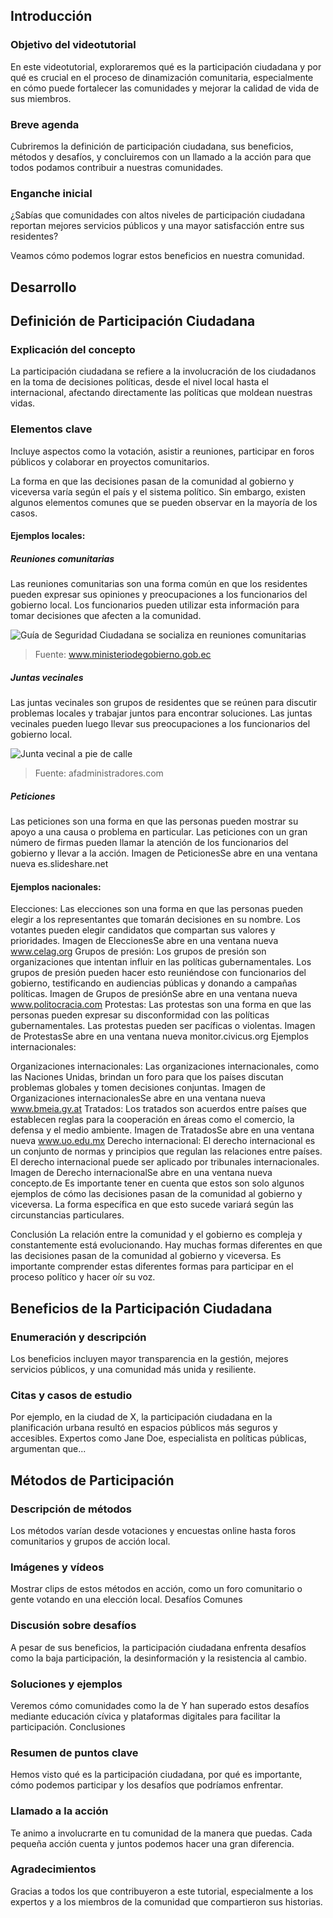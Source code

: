 ## Introducción

### Objetivo del videotutorial

En este videotutorial, exploraremos qué es la participación ciudadana y por qué es crucial en el proceso de dinamización comunitaria, especialmente en cómo puede fortalecer las comunidades y mejorar la calidad de vida de sus miembros.

### Breve agenda

Cubriremos la definición de participación ciudadana, sus beneficios, métodos y desafíos, y concluiremos con un llamado a la acción para que todos podamos contribuir a nuestras comunidades.

### Enganche inicial

¿Sabías que comunidades con altos niveles de participación ciudadana reportan mejores servicios públicos y una mayor satisfacción entre sus residentes?

Veamos cómo podemos lograr estos beneficios en nuestra comunidad.


## Desarrollo

## Definición de Participación Ciudadana

### Explicación del concepto

La participación ciudadana se refiere a la involucración de los ciudadanos en la toma de decisiones políticas, desde el nivel local hasta el internacional, afectando directamente las políticas que moldean nuestras vidas.

### Elementos clave

Incluye aspectos como la votación, asistir a reuniones, participar en foros públicos y colaborar en proyectos comunitarios.

La forma en que las decisiones pasan de la comunidad al gobierno y viceversa varía según el país y el sistema político. Sin embargo, existen algunos elementos comunes que se pueden observar en la mayoría de los casos.

#### Ejemplos locales:

##### Reuniones comunitarias

Las reuniones comunitarias son una forma común en que los residentes pueden expresar sus opiniones y preocupaciones a los funcionarios del gobierno local. Los funcionarios pueden utilizar esta información para tomar decisiones que afecten a la comunidad.

![Guía de Seguridad Ciudadana se socializa en reuniones comunitarias](img01.png)
> Fuente: www.ministeriodegobierno.gob.ec

##### Juntas vecinales

Las juntas vecinales son grupos de residentes que se reúnen para discutir problemas locales y trabajar juntos para encontrar soluciones. Las juntas vecinales pueden luego llevar sus preocupaciones a los funcionarios del gobierno local.

![Junta vecinal a pie de calle](img02.jpg)
> Fuente: afadministradores.com

##### Peticiones

Las peticiones son una forma en que las personas pueden mostrar su apoyo a una causa o problema en particular. Las peticiones con un gran número de firmas pueden llamar la atención de los funcionarios del gobierno y llevar a la acción.
Imagen de PeticionesSe abre en una ventana nueva
es.slideshare.net

#### Ejemplos nacionales:

Elecciones: Las elecciones son una forma en que las personas pueden elegir a los representantes que tomarán decisiones en su nombre. Los votantes pueden elegir candidatos que compartan sus valores y prioridades.
Imagen de EleccionesSe abre en una ventana nueva
www.celag.org
Grupos de presión: Los grupos de presión son organizaciones que intentan influir en las políticas gubernamentales. Los grupos de presión pueden hacer esto reuniéndose con funcionarios del gobierno, testificando en audiencias públicas y donando a campañas políticas.
Imagen de Grupos de presiónSe abre en una ventana nueva
www.politocracia.com
Protestas: Las protestas son una forma en que las personas pueden expresar su disconformidad con las políticas gubernamentales. Las protestas pueden ser pacíficas o violentas.
Imagen de ProtestasSe abre en una ventana nueva
monitor.civicus.org
Ejemplos internacionales:

Organizaciones internacionales: Las organizaciones internacionales, como las Naciones Unidas, brindan un foro para que los países discutan problemas globales y tomen decisiones conjuntas.
Imagen de Organizaciones internacionalesSe abre en una ventana nueva
www.bmeia.gv.at
Tratados: Los tratados son acuerdos entre países que establecen reglas para la cooperación en áreas como el comercio, la defensa y el medio ambiente.
Imagen de TratadosSe abre en una ventana nueva
www.uo.edu.mx
Derecho internacional: El derecho internacional es un conjunto de normas y principios que regulan las relaciones entre países. El derecho internacional puede ser aplicado por tribunales internacionales.
Imagen de Derecho internacionalSe abre en una ventana nueva
concepto.de
Es importante tener en cuenta que estos son solo algunos ejemplos de cómo las decisiones pasan de la comunidad al gobierno y viceversa. La forma específica en que esto sucede variará según las circunstancias particulares.

Conclusión
La relación entre la comunidad y el gobierno es compleja y constantemente está evolucionando. Hay muchas formas diferentes en que las decisiones pasan de la comunidad al gobierno y viceversa. Es importante comprender estas diferentes formas para participar en el proceso político y hacer oír su voz.


## Beneficios de la Participación Ciudadana

### Enumeración y descripción

Los beneficios incluyen mayor transparencia en la gestión, mejores servicios públicos, y una comunidad más unida y resiliente.

### Citas y casos de estudio

Por ejemplo, en la ciudad de X, la participación ciudadana en la planificación urbana resultó en espacios públicos más seguros y accesibles. Expertos como Jane Doe, especialista en políticas públicas, argumentan que...


## Métodos de Participación

### Descripción de métodos

Los métodos varían desde votaciones y encuestas online hasta foros comunitarios y grupos de acción local.

### Imágenes y vídeos

Mostrar clips de estos métodos en acción, como un foro comunitario o gente votando en una elección local.
Desafíos Comunes

### Discusión sobre desafíos

A pesar de sus beneficios, la participación ciudadana enfrenta desafíos como la baja participación, la desinformación y la resistencia al cambio.

### Soluciones y ejemplos

Veremos cómo comunidades como la de Y han superado estos desafíos mediante educación cívica y plataformas digitales para facilitar la participación.
Conclusiones

### Resumen de puntos clave

Hemos visto qué es la participación ciudadana, por qué es importante, cómo podemos participar y los desafíos que podríamos enfrentar.

### Llamado a la acción

Te animo a involucrarte en tu comunidad de la manera que puedas. Cada pequeña acción cuenta y juntos podemos hacer una gran diferencia.

### Agradecimientos

Gracias a todos los que contribuyeron a este tutorial, especialmente a los expertos y a los miembros de la comunidad que compartieron sus historias.